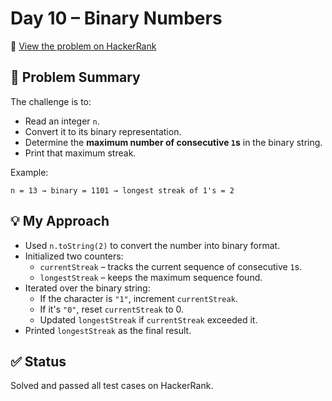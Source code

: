 # Day 10 – Binary Numbers

🔗 [View the problem on HackerRank](https://www.hackerrank.com/challenges/30-binary-numbers/problem?isFullScreen=true)

## 📘 Problem Summary
The challenge is to:
- Read an integer `n`.
- Convert it to its binary representation.
- Determine the **maximum number of consecutive `1`s** in the binary string.
- Print that maximum streak.

Example:
```
n = 13 → binary = 1101 → longest streak of 1's = 2
```

## 💡 My Approach
- Used `n.toString(2)` to convert the number into binary format.
- Initialized two counters:
  - `currentStreak` – tracks the current sequence of consecutive `1`s.
  - `longestStreak` – keeps the maximum sequence found.
- Iterated over the binary string:
  - If the character is `"1"`, increment `currentStreak`.
  - If it's `"0"`, reset `currentStreak` to 0.
  - Updated `longestStreak` if `currentStreak` exceeded it.
- Printed `longestStreak` as the final result.

## ✅ Status
Solved and passed all test cases on HackerRank.
